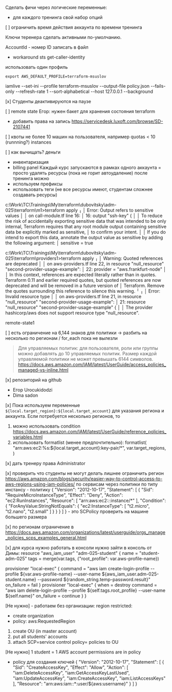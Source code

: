 
Сделать фичи через логические переменные:
- для каждого тренинга свой набор опций

[ ] ограничить время действия аккаунта по времени тренинга


Ключи теренера сделать активными по-умолчанию.

AccountId - номер ID записать в файл
- workaround sts get-caller-identity


использовать один профиль

```console
export AWS_DEFAULT_PROFILE=terraform-msuslov
```

iamlive --set-ini --profile terraform-msuslov --output-file policy.json --fails-only  --refresh-rate 1 --sort-alphabetical --host 127.0.0.1 --background

[x] Студенты деактивируются на паузе

[ ] remote state
Егор: нужен бакет для хранения состояния terraform
+ добавить права на запись
https://servicedesk.luxoft.com/browse/SD-2107441

[ ] квоты не более 10 машин на пользователя, например
quotas < 10 (runnning?) instances


[ ] как вычищать?
деньги
- инвентаризация
- billing panel
Каждый курс запускаются в рамках одного аккаунта = просто удалять ресурсы
(пока не горит автоудаление)
после тренинга можно
- используем префиксы
- использовать теги (не все ресурсы имеют, студентам сложнее создавать ресурсы)


c:\Work\TC\Trainings\My\terraform\dubovitsky\adm-025\terraform\m1>terraform apply
╷
│ Error: Output refers to sensitive values
│
│   on call-module.tf line 16:
│   16: output "ssh-key" {
│
│ To reduce the risk of accidentally exporting sensitive data that was intended to be only internal, Terraform requires that any root module output containing sensitive data be explicitly marked as sensitive,
│ to confirm your intent.
│
│ If you do intend to export this data, annotate the output value as sensitive by adding the following argument:
│     sensitive = true


c:\Work\TC\Trainings\My\terraform\dubovitsky\adm-025\terraform\providers1>terraform apply
╷
│ Warning: Quoted references are deprecated
│
│   on aws-providers.tf line 22, in resource "null_resource" "second-provider-usage-example":
│   22:   provider = "aws.frankfurt-node"
│
│ In this context, references are expected literally rather than in quotes. Terraform 0.11 and earlier required quotes, but quoted references are now deprecated and will be removed in a future version of
│ Terraform. Remove the quotes surrounding this reference to silence this warning.
╵
╷
│ Error: Invalid resource type
│
│   on aws-providers.tf line 21, in resource "null_resource" "second-provider-usage-example":
│   21: resource "null_resource" "second-provider-usage-example" {
│
│ The provider hashicorp/aws does not support resource type "null_resource".


remote-state1


[ ] есть ограничение на 6,144 знаков для политики -> разбить на несколько по регионам / for_each
пока не вылезли
> Для управляемых политик: для пользователя, роли или группы можно добавлять до 10 управляемых политик. Размер каждой управляемой политики не может превышать 6144 символов.
https://docs.aws.amazon.com/IAM/latest/UserGuide/access_policies_managed-vs-inline.html

[x] репозиторий на github
- Егор Urocukidodzi
- Dima sadon

[x] Пока используем переменные `${local.target_region}:${local.target_account}` для указания региона и аккаунта.
Если потребуется несколько регионов, то
1) можно использовать condition
  https://docs.aws.amazon.com/IAM/latest/UserGuide/reference_policies_variables.html
2) использовать formatlist (менее предпочтительно):
formatlist(
      "arn:aws:ec2:%s:${local.target_account}:key-pair/*",
      var.target_regions,
    )

[x] дать тренеру права Administrator

[x] проверить что студенты не могут делать лишнее
ограничить регион https://aws.amazon.com/blogs/security/easier-way-to-control-access-to-aws-regions-using-iam-policies/
по сервисам через политики
по типу инстансу - политику
{
  "Version": "2012-10-17",
  "Statement": [
    {
      "Sid": "RequireMicroInstanceType",
      "Effect": "Deny",
      "Action": "ec2:RunInstances",
      "Resource": [
        "arn:aws:ec2:*:*:instance/*"
      ],
      "Condition": {
        "ForAnyValue:StringNotEquals": {
          "ec2:InstanceType": [
            "t2.micro",
            "t2.nano",
            "t2.small"
          ]
        }
      }
    }
  ]
} - это SCPolicy
проверить на машине большего размера

[x] по регионам ограничение в
https://docs.aws.amazon.com/organizations/latest/userguide/orgs_manage_policies_scps_examples_general.html

[x] для курса нужно работать в консоли
нужно зайти в консоль
от Димы:
resource "aws_iam_user" "adm-025-student" {
  name = "student-adm-025"
  tags = merge(var.tags, {"root_profile": var.aws-profile-name})

  provisioner "local-exec" {
    command = "aws iam create-login-profile --profile ${var.aws-profile-name} --user-name ${aws_iam_user.adm-025-student.name} --password ${random_string.temp-password.result}"
    on_failure = fail
  }
  provisioner "local-exec" {
    when = destroy
    command = "aws iam delete-login-profile --profile ${self.tags.root_profile} --user-name ${self.name}"
    on_failure = continue
  }
}


[Не нужно] - работаем без организации:
  region restricted:
  - create organization
  - policy:
  aws:RequestedRegion

  1) create OU (in master account)
  2) put all students' accounts
  3) attach SCP=service control policy= policies to OU

[Не нужно]
1 student = 1 AWS account
permissions are in policy
- policy для создания ключей
{
    "Version": "2012-10-17",
    "Statement": [
        {
            "Sid": "CreateAccessKey",
            "Effect": "Allow",
            "Action": [
                "iam:DeleteAccessKey",
                "iam:GetAccessKeyLastUsed",
                "iam:UpdateAccessKey",
                "iam:CreateAccessKey",
                "iam:ListAccessKeys"
            ],
            "Resource": "arn:aws:iam::*:user/${aws:username}"
        }
    ]
}
